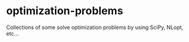 # optimization-problems
Collections of some solve optimization problems by using SciPy, NLopt, etc...
